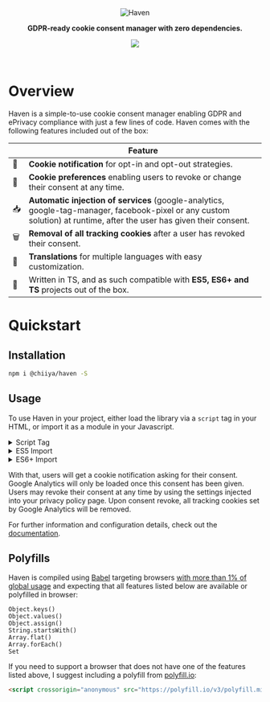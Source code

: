 <div align="center"><img src="https://i.postimg.cc/9Mfsfmf0/haven.png" alt="Haven"></div>
<p align="center"><strong>GDPR-ready cookie consent manager with zero dependencies.</strong></p>
<p align="center">
  <a href="https://codeclimate.com/github/chiiya/haven/maintainability"><img src="https://api.codeclimate.com/v1/badges/b3dfae642bc14fec2160/maintainability" /></a>
</p>
<br>

# Overview
Haven is a simple-to-use cookie consent manager enabling GDPR and ePrivacy compliance with just a few lines of code. Haven comes with the following features included out of the box:

|      | Feature                                                      |
| ---- | ------------------------------------------------------------ |
| 📣    | **Cookie notification** for opt-in and opt-out strategies.   |
| 🔧    | **Cookie preferences** enabling users to revoke or change their consent at any time. |
| 📥    | **Automatic injection of services** (google-analytics, google-tag-manager, facebook-pixel or any custom solution) at runtime, after the user has given their consent. |
| 🗑️ | **Removal of all tracking cookies** after a user has revoked their consent. |
| 📙 | **Translations** for multiple languages with easy customization. |
| 🤖 | Written in TS, and as such compatible with **ES5, ES6+ and TS** projects out of the box. |

# Quickstart

## Installation
```bash
npm i @chiiya/haven -S
```

## Usage
To use Haven in your project, either load the library via a `script` tag in your
HTML, or import it as a module in your Javascript.

<details>
  <summary>Script Tag</summary>

```html
<script src="https://unpkg.com/@chiiya/haven"></script>
<script>
Haven.create({
    services: [
        {
            name: 'google-analytics',
            options: {
                    id: 'UA-XXXXXXXX-1',
            },
            purposes: ['analytics'],
            inject: true,
        }
    ]
});
</script>
```

</details>

<details>
  <summary>ES5 Import</summary>

```javascript
var { Haven } = require('haven');

Haven.create({
    services: [
        {
            name: 'google-analytics',
            options: {
                    id: 'UA-XXXXXXXX-1',
            },
            purposes: ['analytics'],
            inject: true,
        }
    ]
});
```

</details>

<details>
  <summary>ES6+ Import</summary>

```javascript
import Haven from '@chiiya/haven';

Haven.create({
    services: [
        {
            name: 'google-analytics',
            options: {
                    id: 'UA-XXXXXXXX-1',
            },
            purposes: ['analytics'],
            inject: true,
        }
    ]
});
```

</details>

With that, users will get a cookie notification asking for their consent. Google 
Analytics will only be loaded once this consent has been given. Users may revoke 
their consent at any time by using the settings injected into your privacy policy 
page. Upon consent revoke, all tracking cookies set by Google Analytics will be 
removed.

For further information and configuration details, check out the 
[documentation](https://chiiya.github.io/haven/).

## Polyfills

Haven is compiled using [Babel](https://babeljs.io/) targeting browsers [with more than 1% of global usage](https://github.com/jshjohnson/Choices/blob/master/.browserslistrc) and expecting that all features listed below are available or polyfilled in browser:

```
Object.keys()
Object.values()
Object.assign()
String.startsWith()
Array.flat()
Array.forEach()
Set
```

If you need to support a browser that does not have one of the features listed above, I suggest including a polyfill from [polyfill.io](https://polyfill.io/v3/):

``` html
<script crossorigin="anonymous" src="https://polyfill.io/v3/polyfill.min.js?features=Object.keys%2CObject.values%2CObject.assign%2CSet%2CString.prototype.startsWith%2CArray.prototype.flat"></script>
```

